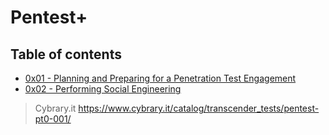# Pentest+

## Table of contents

* [0x01 - Planning and Preparing for a Penetration Test Engagement]()
* [0x02 - Performing Social Engineering]()

> Cybrary.it https://www.cybrary.it/catalog/transcender_tests/pentest-pt0-001/